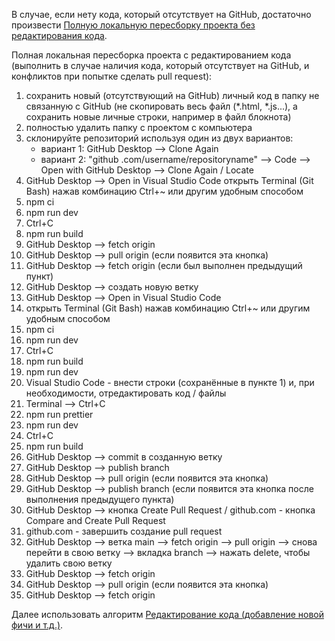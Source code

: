 В случае, если нету кода, который отсутствует на GitHub, достаточно произвести [Полную локальную пересборку проекта без редактирования кода](https://github.com/maksymkushnirov/usefullnesses/blob/main/teamwork/reassembling/reassembling-without-code-editing/ru.reassembling-without-code-editing.md).

Полная локальная пересборка проекта с редактированием кода (выполнить в случае наличия кода, который отсутствует на GitHub, и конфликтов при попытке сделать pull request):

01) сохранить новый (отсутствующий на GitHub) личный код в папку не связанную с GitHub (не скопировать весь файл (*.html, *.js...), а сохранить новые личные строки, например в файл блокнота)
02) полностью удалить папку с проектом с компьютера
03) склонируйте репозиторий используя один из двух вариантов:
    - вариант 1:
    GitHub Desktop --> Clone Again
    - вариант 2:
    "github .com/username/repositoryname" --> Code --> Open with GitHub Desktop --> Clone Again / Locate
04) GitHub Desktop --> Open in Visual Studio Code
открыть Terminal (Git Bash) нажав комбинацию Ctrl+~ или другим удобным способом
05) npm ci
06) npm run dev
07) Ctrl+C 
08) npm run build
09) GitHub Desktop --> fetch origin
10) GitHub Desktop --> pull origin (если появится эта кнопка)
11) GitHub Desktop --> fetch origin (если был выполнен предыдущий пункт)
04) GitHub Desktop --> создать новую ветку
05) GitHub Desktop --> Open in Visual Studio Code
06) открыть Terminal (Git Bash) нажав комбинацию Ctrl+~ или другим удобным способом
07) npm ci
08) npm run dev
09) Ctrl+C
10) npm run build
11) npm run dev
12) Visual Studio Code - внести строки (сохранённые в пункте 1) и, при необходимости, отредактировать код / файлы
13) Terminal --> Ctrl+C
14) npm run prettier
15) npm run dev
16) Ctrl+C
17) npm run build
18) GitHub Desktop --> commit в созданную ветку
19) GitHub Desktop --> publish branch
20) GitHub Desktop --> pull origin (если появится эта кнопка)
21) GitHub Desktop --> publish branch (если появится эта кнопка после выполнения предыдущего пункта)
22) GitHub Desktop --> кнопка Create Pull Request / github.com - кнопка Compare and Create Pull Request
23) github.com - завершить создание pull request
24) GitHub Desktop --> ветка main --> fetch origin --> pull origin --> снова перейти в свою ветку --> вкладка branch --> нажать delete, чтобы удалить свою ветку
25) GitHub Desktop --> fetch origin
26) GitHub Desktop --> pull origin (если появится эта кнопка)
27) GitHub Desktop --> fetch origin

Далее использовать алгоритм [Редактирование кода (добавление новой фичи и т.д.)](https://github.com/maksymkushnirov/usefullnesses/blob/main/teamwork/code-editing/ru.code-editing.md).



<!-- README.ru.md -->
